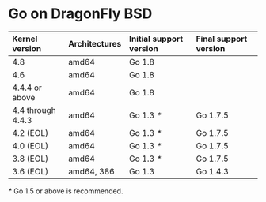 # Go on DragonFly BSD

| **Kernel version**  | **Architectures** | **Initial support version** | **Final support version** |
|:--------------------|:------------------|:----------------------------|:--------------------------|
| 4.8                 | amd64             | Go 1.8                      |                           |
| 4.6                 | amd64             | Go 1.8                      |                           |
| 4.4.4 or above      | amd64             | Go 1.8                      |                           |
| 4.4 through 4.4.3   | amd64             | Go 1.3 _*_                  | Go 1.7.5                  |
| 4.2 (EOL)           | amd64             | Go 1.3 _*_                  | Go 1.7.5                  |
| 4.0 (EOL)           | amd64             | Go 1.3 _*_                  | Go 1.7.5                  |
| 3.8 (EOL)           | amd64             | Go 1.3 _*_                  | Go 1.7.5                  |
| 3.6 (EOL)           | amd64, 386        | Go 1.3                      | Go 1.4.3                  |

_*_ Go 1.5 or above is recommended.